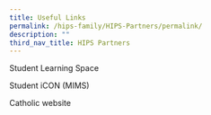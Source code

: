 ```yaml
---
title: Useful Links
permalink: /hips-family/HIPS-Partners/permalink/
description: ""
third_nav_title: HIPS Partners
---
```

Student Learning Space

Student iCON (MIMS)

Catholic website